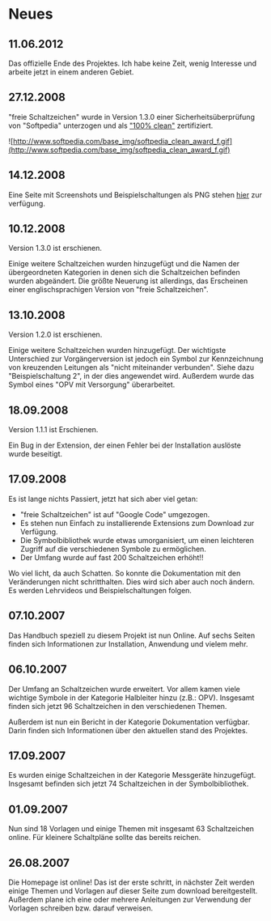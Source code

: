 # Neues #

## 11.06.2012 ##

Das offizielle Ende des Projektes. Ich habe keine Zeit, wenig Interesse und arbeite jetzt in einem anderen Gebiet.

## 27.12.2008 ##

"freie Schaltzeichen" wurde in Version 1.3.0 einer Sicherheitsüberprüfung von "Softpedia" unterzogen und als ["100% clean"](http://www.softpedia.com/progClean/freie-Schaltzeichen-Clean-116798.html) zertifiziert.

![http://www.softpedia.com/base_img/softpedia_clean_award_f.gif](http://www.softpedia.com/base_img/softpedia_clean_award_f.gif)



## 14.12.2008 ##

Eine Seite mit Screenshots und Beispielschaltungen als PNG stehen [hier](http://picasaweb.google.at/SchmidiAUT/FreieSchaltzeichen#) zur verfügung.



## 10.12.2008 ##

Version 1.3.0 ist erschienen.

Einige weitere Schaltzeichen wurden hinzugefügt und die Namen der übergeordneten Kategorien in denen sich die Schaltzeichen befinden wurden abgeändert. Die größte Neuerung ist allerdings, das Erscheinen einer englischsprachigen Version von "freie Schaltzeichen".



## 13.10.2008 ##

Version 1.2.0 ist erschienen.

Einige weitere Schaltzeichen wurden hinzugefügt. Der wichtigste Unterschied zur Vorgängerversion ist jedoch ein Symbol zur Kennzeichnung von kreuzenden Leitungen als "nicht miteinander verbunden". Siehe dazu "Beispielschaltung 2", in der dies angewendet wird.
Außerdem wurde das Symbol eines "OPV mit Versorgung" überarbeitet.



## 18.09.2008 ##

Version 1.1.1 ist Erschienen.

Ein Bug in der Extension, der einen Fehler bei der Installation auslöste wurde beseitigt.



## 17.09.2008 ##

Es ist lange nichts Passiert, jetzt hat sich aber viel getan:
  * "freie Schaltzeichen" ist auf "Google Code" umgezogen.
  * Es stehen nun Einfach zu installierende Extensions zum Download zur Verfügung.
  * Die Symbolbibliothek wurde etwas umorganisiert, um einen leichteren Zugriff auf die verschiedenen Symbole zu ermöglichen.
  * Der Umfang wurde auf fast 200 Schaltzeichen erhöht!!

Wo viel licht, da auch Schatten. So konnte die Dokumentation mit den Veränderungen nicht schritthalten. Dies wird sich aber auch noch ändern. Es werden Lehrvideos und Beispielschaltungen folgen.



## 07.10.2007 ##

Das Handbuch speziell zu diesem Projekt ist nun Online. Auf sechs Seiten finden sich Informationen zur Installation, Anwendung und vielem mehr.



## 06.10.2007 ##

Der Umfang an Schaltzeichen wurde erweitert. Vor allem kamen viele wichtige Symbole in der Kategorie Halbleiter hinzu (z.B.: OPV). Insgesamt finden sich jetzt 96 Schaltzeichen in den verschiedenen Themen.

Außerdem ist nun ein Bericht in der Kategorie Dokumentation verfügbar. Darin finden sich Informationen über den aktuellen stand des Projektes.



## 17.09.2007 ##

Es wurden einige Schaltzeichen in der Kategorie Messgeräte hinzugefügt. Insgesamt befinden sich jetzt 74 Schaltzeichen in der Symbolbibliothek.



## 01.09.2007 ##

Nun sind 18 Vorlagen und einige Themen mit insgesamt 63 Schaltzeichen online. Für kleinere Schaltpläne sollte das bereits reichen.



## 26.08.2007 ##

Die Homepage ist online! Das ist der erste schritt, in nächster Zeit werden einige Themen und Vorlagen auf dieser Seite zum download bereitgestellt. Außerdem plane ich eine oder mehrere Anleitungen zur Verwendung der Vorlagen schreiben bzw. darauf verweisen.